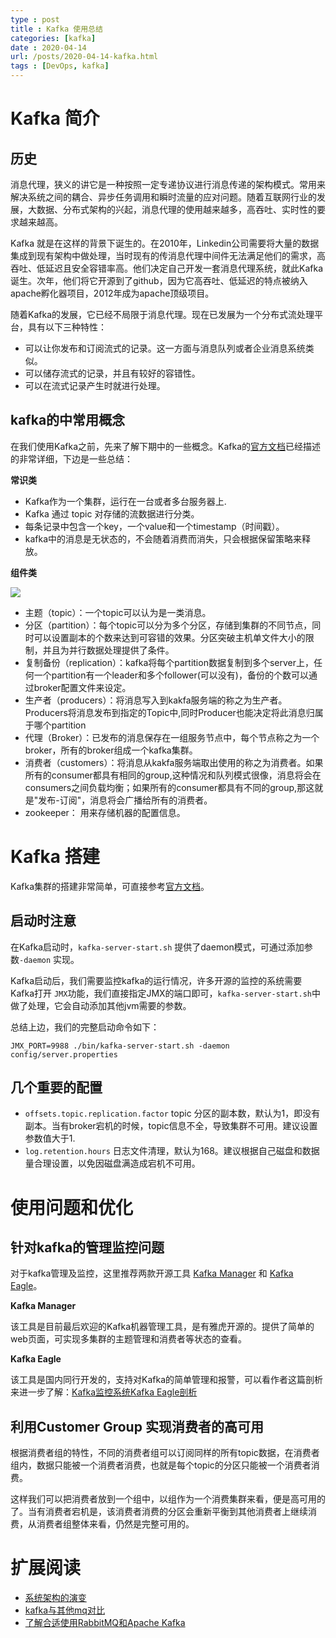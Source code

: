 ```yaml
---
type : post
title : Kafka 使用总结
categories: [kafka] 
date : 2020-04-14
url: /posts/2020-04-14-kafka.html 
tags : [DevOps, kafka]
---
```


# Kafka 简介

## 历史 

消息代理，狭义的讲它是一种按照一定专递协议进行消息传递的架构模式。常用来解决系统之间的耦合、异步任务调用和瞬时流量的应对问题。随着互联网行业的发展，大数据、分布式架构的兴起，消息代理的使用越来越多，高吞吐、实时性的要求越来越高。

Kafka 就是在这样的背景下诞生的。在2010年，Linkedin公司需要将大量的数据集成到现有架构中做处理，当时现有的传消息代理中间件无法满足他们的需求，高吞吐、低延迟且安全容错率高。他们决定自己开发一套消息代理系统，就此Kafka 诞生。次年，他们将它开源到了github，因为它高吞吐、低延迟的特点被纳入apache孵化器项目，2012年成为apache顶级项目。

随着Kafka的发展，它已经不局限于消息代理。现在已发展为一个分布式流处理平台，具有以下三种特性：

- 可以让你发布和订阅流式的记录。这一方面与消息队列或者企业消息系统类似。
- 可以储存流式的记录，并且有较好的容错性。
- 可以在流式记录产生时就进行处理。

## kafka的中常用概念

在我们使用Kafka之前，先来了解下期中的一些概念。Kafka的[官方文档](http://kafka.apache.org/intro)已经描述的非常详细，下边是一些总结：

**常识类**

- Kafka作为一个集群，运行在一台或者多台服务器上.
- Kafka 通过 topic 对存储的流数据进行分类。
- 每条记录中包含一个key，一个value和一个timestamp（时间戳）。
- kafka中的消息是无状态的，不会随着消费而消失，只会根据保留策略来释放。

**组件类**

![](/static/imgs/kafka/kafka_architecture.png)

- 主题（topic）：一个topic可以认为是一类消息。
- 分区（partition）：每个topic可以分为多个分区，存储到集群的不同节点，同时可以设置副本的个数来达到可容错的效果。分区突破主机单文件大小的限制，并且为并行数据处理提供了条件。
- 复制备份（replication）：kafka将每个partition数据复制到多个server上，任何一个partition有一个leader和多个follower(可以没有)，备份的个数可以通过broker配置文件来设定。
- 生产者（producers）：将消息写入到kakfa服务端的称之为生产者。Producers将消息发布到指定的Topic中,同时Producer也能决定将此消息归属于哪个partition
- 代理（Broker）：已发布的消息保存在一组服务节点中，每个节点称之为一个broker，所有的broker组成一个kafka集群。
- 消费者（customers）：将消息从kakfa服务端取出使用的称之为消费者。如果所有的consumer都具有相同的group,这种情况和队列模式很像，消息将会在consumers之间负载均衡；如果所有的consumer都具有不同的group,那这就是"发布-订阅"，消息将会广播给所有的消费者。
- zookeeper： 用来存储机器的配置信息。

# Kafka 搭建

Kafka集群的搭建非常简单，可直接参考[官方文档](http://kafka.apache.org/quickstart)。

## 启动时注意

在Kafka启动时，`kafka-server-start.sh` 提供了daemon模式，可通过添加参数`-daemon` 实现。

Kafka启动后，我们需要监控kafka的运行情况，许多开源的监控的系统需要Kafka打开 `JMX`功能，我们直接指定JMX的端口即可，`kafka-server-start.sh`中做了处理，它会自动添加其他jvm需要的参数。

总结上边，我们的完整启动命令如下：

```
JMX_PORT=9988 ./bin/kafka-server-start.sh -daemon config/server.properties
```
## 几个重要的配置

- `offsets.topic.replication.factor` topic 分区的副本数，默认为1，即没有副本。当有broker宕机的时候，topic信息不全，导致集群不可用。建议设置参数值大于1.
- `log.retention.hours` 日志文件清理，默认为168。建议根据自己磁盘和数据量合理设置，以免因磁盘满造成宕机不可用。

# 使用问题和优化

## 针对kafka的管理监控问题

对于kafka管理及监控，这里推荐两款开源工具 [Kafka Manager](https://github.com/yahoo/CMAK) 和 [Kafka Eagle](https://github.com/smartloli/kafka-eagle)。

**Kafka Manager**

该工具是目前最后欢迎的Kafka机器管理工具，是有雅虎开源的。提供了简单的web页面，可实现多集群的主题管理和消费者等状态的查看。

**Kafka Eagle**

该工具是国内同行开发的，支持对Kafka的简单管理和报警，可以看作者这篇剖析来进一步了解：[Kafka监控系统Kafka Eagle剖析](https://www.cnblogs.com/smartloli/p/9371904.html)

## 利用Customer Group 实现消费者的高可用 

根据消费者组的特性，不同的消费者组可以订阅同样的所有topic数据，在消费者组内，数据只能被一个消费者消费，也就是每个topic的分区只能被一个消费者消费。

这样我们可以把消费者放到一个组中，以组作为一个消费集群来看，便是高可用的了。当有消费者宕机是，该消费者消费的分区会重新平衡到其他消费者上继续消费，从消费者组整体来看，仍然是完整可用的。


# 扩展阅读

- [系统架构的演变](https://blog.csdn.net/GitChat/article/details/80991660)
- [kafka与其他mq对比](https://stackshare.io/stackups/activemq-vs-kafka-vs-rabbitmq)
- [了解合适使用RabbitMQ和Apache Kafka](https://tanzu.vmware.com/content/blog/understanding-when-to-use-rabbitmq-or-apache-kafka)